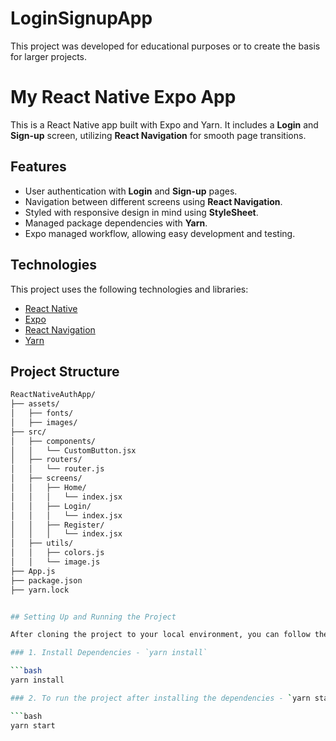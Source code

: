 # LoginSignupApp
This project was developed for educational purposes or to create the basis for larger projects.

# My React Native Expo App

This is a React Native app built with Expo and Yarn. It includes a **Login** and **Sign-up** screen, utilizing **React Navigation** for smooth page transitions.

## Features
- User authentication with **Login** and **Sign-up** pages.
- Navigation between different screens using **React Navigation**.
- Styled with responsive design in mind using **StyleSheet**.
- Managed package dependencies with **Yarn**.
- Expo managed workflow, allowing easy development and testing.

## Technologies
This project uses the following technologies and libraries:
- [React Native](https://reactnative.dev/)
- [Expo](https://expo.dev/)
- [React Navigation](https://reactnavigation.org/)
- [Yarn](https://yarnpkg.com/)
  
## Project Structure
```bash
ReactNativeAuthApp/
├── assets/
│   ├── fonts/
│   ├── images/
├── src/
│   ├── components/
│   │   └── CustomButton.jsx 
│   ├── routers/
│   │   └── router.js    
│   ├── screens/
│   │   ├── Home/
│   │   │   └── index.jsx    
│   │   ├── Login/
│   │   │   └── index.jsx
│   │   ├── Register/
│   │   │   └── index.jsx 
│   ├── utils/
│   │   ├── colors.js        
│   │   └── image.js  
├── App.js        
├── package.json 
├── yarn.lock 


## Setting Up and Running the Project

After cloning the project to your local environment, you can follow the following steps to install the dependencies and run the project:

### 1. Install Dependencies - `yarn install`

```bash
yarn install

### 2. To run the project after installing the dependencies - `yarn start`

```bash
yarn start

